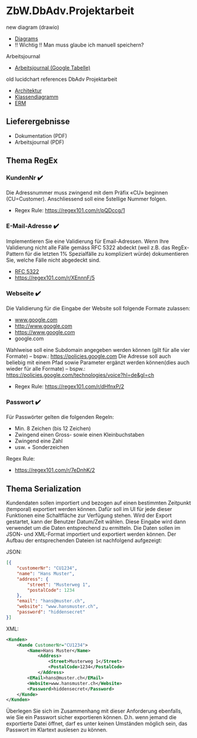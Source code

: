 # ZbW.DbAdv.Projektarbeit

new diagram (drawio)
* [Diagrams](https://app.diagrams.net/#G1GT2RS8TQN9hldJ3JVkAbapVrslOVwISu)
* !! Wichtig !! Man muss glaube ich manuell speichern?

Arbeitsjournal
* [Arbeitsjournal (Google Tabelle)](https://docs.google.com/spreadsheets/d/1qFB4jnwHBaJTzRITUQM5Yf46yaIUyNb5hPTvtonPae4/edit#gid=0)

old lucidchart references
DbAdv Projektarbeit

* [Architektur](https://lucid.app/lucidchart/5cb971f2-94ad-4085-9b2c-d86661d604c4/edit?beaconFlowId=79310CD528FE96A6&invitationId=inv_894731d8-edc7-44aa-b806-c87a313f5ca6&page=qrCw5ASc-_YO#)
* [Klassendiagramm](https://lucid.app/lucidchart/5cb971f2-94ad-4085-9b2c-d86661d604c4/edit?beaconFlowId=79310CD528FE96A6&invitationId=inv_894731d8-edc7-44aa-b806-c87a313f5ca6&page=WvCwLZmK0hVw#)
* [ERM](https://lucid.app/lucidchart/5cb971f2-94ad-4085-9b2c-d86661d604c4/edit?beaconFlowId=79310CD528FE96A6&invitationId=inv_894731d8-edc7-44aa-b806-c87a313f5ca6&page=LvCwf.b9mbn6#)

## Lieferergebnisse
* Dokumentation (PDF)
* Arbeitsjournal (PDF)



## Thema RegEx

### KundenNr ✔️
Die Adressnummer muss zwingend mit dem Präfix «CU» beginnen (CU=Customer). Anschliessend soll eine 5stellige Nummer folgen.
* Regex Rule: https://regex101.com/r/pQDccg/1 

### E-Mail-Adresse ✔️
Implementieren Sie eine Validierung für Email-Adressen. Wenn Ihre Validierung nicht alle
Fälle gemäss RFC 5322 abdeckt (weil z.B. das RegEx-Pattern für die letzten 1% Spezialfälle
zu kompliziert würde) dokumentieren Sie, welche Fälle nicht abgedeckt sind.
* [RFC 5322](https://www.rfc-editor.org/rfc/rfc5322)
* https://regex101.com/r/XEnnnF/5


### Webseite ✔️
Die Validierung für die Eingabe der Website soll folgende Formate zulassen:
* www.google.com
* http://www.google.com
* https://www.google.com
* google.com

Wahlweise soll eine Subdomain angegeben werden können (gilt für alle vier Formate) – bspw.: https://policies.google.com
Die Adresse soll auch beliebig mit einem Pfad sowie Parameter ergänzt werden können(dies auch wieder für alle Formate) – bspw.: https://policies.google.com/technologies/voice?hl=de&gl=ch

* Regex Rule: https://regex101.com/r/dHfnxP/2

### Passwort ✔️
Für Passwörter gelten die folgenden Regeln:
* Min. 8 Zeichen (bis 12 Zeichen)
* Zwingend einen Gross- sowie einen Kleinbuchstaben
* Zwingend eine Zahl
* usw. + Sonderzeichen

Regex Rule:
* https://regex101.com/r/7eDnhK/2

## Thema Serialization

Kundendaten sollen importiert und bezogen auf einen bestimmten Zeitpunkt (temporal)
exportiert werden können. Dafür soll im UI für jede dieser Funktionen eine Schaltfläche
zur Verfügung stehen. Wird der Export gestartet, kann der Benutzer Datum/Zeit wählen.
Diese Eingabe wird dann verwendet um die Daten entsprechend zu ermitteln.
Die Daten sollen im JSON- und XML-Format importiert und exportiert werden können. Der
Aufbau der entsprechenden Dateien ist nachfolgend aufgezeigt:

JSON:
```json
[{
    "customerNr": "CU1234",
    "name": "Hans Muster",
    "address": {
        "street": "Musterweg 1",
        "postalCode": 1234
    },
    "email": "hans@muster.ch",
    "website": "www.hansmuster.ch",
    "password": "hiddensecret"
}]
```
XML:
```xml
<Kunden>
    <Kunde CustomerNr="CU1234">
        <Name>Hans Muster</Name>
            <Address>
                <Street>Musterweg 1</Street>
                <PostalCode>1234</PostalCode>
            </Address>
        <EMail>hans@muster.ch</EMail>
        <Website>www.hansmuster.ch</Website>
        <Password>hiddensecret</Password>
    </Kunde>
</Kunden>
```
Überlegen Sie sich im Zusammenhang mit dieser Anforderung ebenfalls, wie Sie ein
Passwort sicher exportieren können. D.h. wenn jemand die exportierte Datei öffnet, darf
es unter keinen Umständen möglich sein, das Passwort im Klartext auslesen zu können.